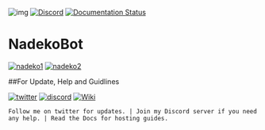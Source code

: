 ![img](https://ci.appveyor.com/api/projects/status/gmu6b3ltc80hr3k9?svg=true)
[![Discord](https://discordapp.com/api/guilds/117523346618318850/widget.png)](https://discord.gg/0ehQwTK2RBjAxzEY)
[![Documentation Status](https://readthedocs.org/projects/nadekobot/badge/?version=latest)](http://nadekobot.readthedocs.io/en/1.0/?badge=latest)
# NadekoBot
[![nadeko1](https://cdn.discordapp.com/attachments/155726317222887425/252095170676391936/A1.jpg)](https://discordapp.com/oauth2/authorize?client_id=170254782546575360&scope=bot&permissions=66186303)
[![nadeko2](https://cdn.discordapp.com/attachments/155726317222887425/252095207514832896/A2.jpg)](http://nadekobot.readthedocs.io/en/1.0/Commands%20List/)

##For Update, Help and Guidlines

[![twitter](https://cdn.discordapp.com/attachments/155726317222887425/252106842187104256/Twitter_Logo_Blue.png)](https://twitter.com/TheNadekoBot) [![discord](https://cdn.discordapp.com/attachments/155726317222887425/252105570532720640/Discord-Logo-Color.png)](https://discord.gg/0ehQwTK2RBjAxzEY) [![Wiki](https://cdn.discordapp.com/attachments/155726317222887425/252098644390445057/read_the_docs.png)](http://nadekobot.readthedocs.io/en/1.0/)

`Follow me on twitter for updates. | Join my Discord server if you need any help. | Read the Docs for hosting guides.`

